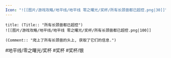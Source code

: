 ```yaml
---
Icon: "![[图片/游戏攻略/地平线/地平线 零之曙光/奖杯/所有长颈兽都已超控.png|30]]"
---
```

```ad-common-silver-trophy
title: (Title:: "所有长颈兽都已超控")
![[图片/游戏攻略/地平线/地平线 零之曙光/奖杯/所有长颈兽都已超控.png|100]]

(Comment:: "爬上了所有长颈兽的头上, 获取了它们的信息.")
```

#地平线/零之曙光/奖杯 #奖杯 #奖杯/银
